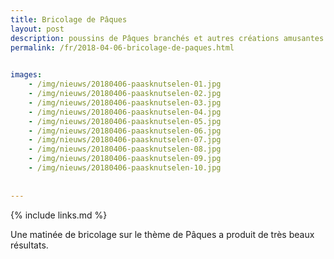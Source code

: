 ```yaml
---
title: Bricolage de Pâques
layout: post
description: poussins de Pâques branchés et autres créations amusantes de Pâques
permalink: /fr/2018-04-06-bricolage-de-paques.html

    
images: 
    - /img/nieuws/20180406-paasknutselen-01.jpg
    - /img/nieuws/20180406-paasknutselen-02.jpg
    - /img/nieuws/20180406-paasknutselen-03.jpg
    - /img/nieuws/20180406-paasknutselen-04.jpg
    - /img/nieuws/20180406-paasknutselen-05.jpg
    - /img/nieuws/20180406-paasknutselen-06.jpg
    - /img/nieuws/20180406-paasknutselen-07.jpg
    - /img/nieuws/20180406-paasknutselen-08.jpg
    - /img/nieuws/20180406-paasknutselen-09.jpg
    - /img/nieuws/20180406-paasknutselen-10.jpg
    
    
---
```


{% include links.md %}

Une matinée de bricolage sur le thème de Pâques a produit de très beaux résultats.
